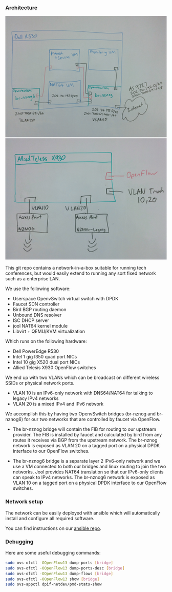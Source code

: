 ### Architecture

![Virtual Network Diagram](diagrams/v5-virtual-network.jpg "Virtual Network Diagram")
![Physical Network Diagram](diagrams/v5-physical-network.jpg "Physical Network Diagram")

This git repo contains a network-in-a-box suitable for running tech conferences,
but would easily extend to running any sort fixed network such as a enterprise LAN.

We use the following software:
 * Userspace OpenvSwitch virtual switch with DPDK
 * Faucet SDN controller
 * Bird BGP routing daemon
 * Unbound DNS resolver
 * ISC DHCP server
 * jool NAT64 kernel module
 * Libvirt + QEMU/KVM virtualization

Which runs on the following hardware:
 * Dell PowerEdge R530
 * Intel 1 gig I350 quad port NICs
 * Intel 10 gig X520 dual port NICs
 * Allied Telesis X930 OpenFlow switches

We end up with two VLANs which can be broadcast on different wireless SSIDs or
physical network ports.

 * VLAN 10 is an IPv6-only network with DNS64/NAT64 for talking to legacy IPv4 networks
 * VLAN 20 is a mixed IPv4 and IPv6 network

We accomplish this by having two OpenvSwitch bridges (br-nznog and br-nznog6)
for our two networks that are controlled by faucet via OpenFlow.

 * The br-nznog bridge will contain the FIB for routing to our upstream provider.
   The FIB is installed by faucet and calculated by bird from any routes it
   receives via BGP from the upstream network. The br-nznog network is exposed as
   VLAN 20 on a tagged port on a physical DPDK interface to our OpenFlow switches.

 * The br-nznog6 bridge is a separate layer 2 IPv6-only network and we use a VM
   connected to both our bridges and linux routing to join the two networks. Jool
   provides NAT64 translation so that our IPv6-only clients can speak to IPv4
   networks. The br-nznog6 network is exposed as VLAN 10 on a tagged port on a
   physical DPDK interface to our OpenFlow switches.

### Network setup

The network can be easily deployed with ansible which will automatically install
and configure all required software.

You can find instructions on our [ansible repo](https://github.com/wandsdn/nznog-ansible).

### Debugging

Here are some useful debugging commands:

```bash
sudo ovs-ofctl -OOpenFlow13 dump-ports [bridge]
sudo ovs-ofctl -OOpenFlow13 dump-ports-desc [bridge]
sudo ovs-ofctl -OOpenFlow13 dump-flows [bridge]
sudo ovs-ofctl -OOpenFlow13 show [bridge]
sudo ovs-appctl dpif-netdev/pmd-stats-show
```
